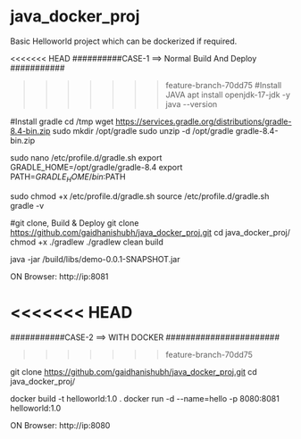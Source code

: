 # java_docker_proj
Basic Helloworld project which can be dockerized if required.


<<<<<<< HEAD
##########CASE-1 ==> Normal Build And Deploy ###########
>>>>>>> feature-branch-70dd75
#Install JAVA
apt install openjdk-17-jdk -y
java --version

#Install gradle
cd /tmp
wget https://services.gradle.org/distributions/gradle-8.4-bin.zip
sudo mkdir /opt/gradle
sudo unzip -d /opt/gradle gradle-8.4-bin.zip

sudo nano /etc/profile.d/gradle.sh
export GRADLE_HOME=/opt/gradle/gradle-8.4
export PATH=$GRADLE_HOME/bin:$PATH


sudo chmod +x /etc/profile.d/gradle.sh
source /etc/profile.d/gradle.sh
gradle -v

#git clone, Build & Deploy
git clone https://github.com/gaidhanishubh/java_docker_proj.git
cd java_docker_proj/
chmod +x ./gradlew
./gradlew clean build


java -jar /build/libs/demo-0.0.1-SNAPSHOT.jar


ON Browser: http://ip:8081





<<<<<<< HEAD
=======
###########CASE-2 ==> WITH DOCKER #######################
>>>>>>> feature-branch-70dd75

git clone https://github.com/gaidhanishubh/java_docker_proj.git
cd java_docker_proj/

docker build -t helloworld:1.0 .
docker run -d --name=hello -p 8080:8081 helloworld:1.0

ON Browser: http://ip:8080
